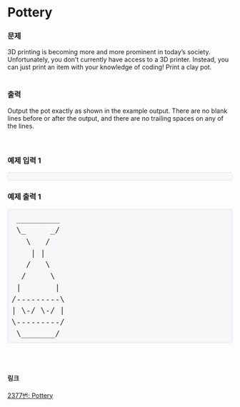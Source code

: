 # Pottery

### 문제
3D printing is becoming more and more prominent in today’s society. Unfortunately, you don’t currently have access to a 3D printer. Instead, you can just print an item with your knowledge of coding! Print a clay pot.
<br></br>

### 출력
Output the pot exactly as shown in the example output. There are no blank lines before or after the output, and there are no trailing spaces on any of the lines.
<br></br>
#

### 예제 입력 1
<pre class="sampledata" id="sample-output-1" style="background-color: #f7f7f9; border-radius: 5px; border: 1px solid rgb(225, 225, 232); box-sizing: border-box; color: #333333; font-family: Menlo, Monaco, &quot;Source Code Pro&quot;, consolas, monospace; font-size: 18px; line-height: 1.42857; margin-bottom: 10px; margin-top: 0px; overflow-wrap: normal; overflow: scroll auto; padding: 8px; word-break: normal;"></pre>

### 예제 출력 1
<pre class="sampledata" id="sample-output-1" style="background-color: #f7f7f9; border-radius: 5px; border: 1px solid rgb(225, 225, 232); box-sizing: border-box; color: #333333; font-family: Menlo, Monaco, &quot;Source Code Pro&quot;, consolas, monospace; font-size: 18px; line-height: 1.42857; margin-bottom: 10px; margin-top: 0px; overflow-wrap: normal; overflow: scroll auto; padding: 8px; word-break: normal;"> _________
 \_     _/
   \   /
    | |
   /   \
  /     \
 |       |
/---------\
| \-/ \-/ |
\---------/
 \_______/</pre>
<br></br>

#### 링크
[2377번: Pottery](https://www.acmicpc.net/problem/2377)
